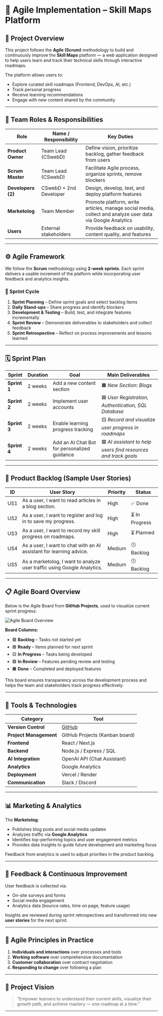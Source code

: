 # 🧭 Agile Implementation – Skill Maps Platform

## 📘 Project Overview
This project follows the **Agile (Scrum)** methodology to build and continuously improve the **Skill Maps** platform — a web application designed to help users learn and track their technical skills through interactive roadmaps.

The platform allows users to:
- Explore curated skill roadmaps (Frontend, DevOps, AI, etc.)
- Track personal progress
- Receive learning recommendations
- Engage with new content shared by the community

---

## 👥 Team Roles & Responsibilities

| Role | Name / Responsibility | Key Duties |
|------|------------------------|-------------|
| **Product Owner** | Team Lead (CSwebD) | Define vision, prioritize backlog, gather feedback from users |
| **Scrum Master** | Team Lead (CSwebD) | Facilitate Agile process, organize sprints, remove blockers |
| **Developers (2)** | CSwebD + 2nd Developer | Design, develop, test, and deploy platform features |
| **Marketolog** | Team Member | Promote platform, write articles, manage social media, collect and analyze user data via Google Analytics |
| **Users** | External stakeholders | Provide feedback on usability, content quality, and features |

---

## ⚙️ Agile Framework
We follow the **Scrum** methodology using **2-week sprints**. Each sprint delivers a usable increment of the platform while incorporating user feedback and analytics insights.

### 🔁 Sprint Cycle
1. **Sprint Planning** – Define sprint goals and select backlog items  
2. **Daily Stand-ups** – Share progress and identify blockers  
3. **Development & Testing** – Build, test, and integrate features incrementally  
4. **Sprint Review** – Demonstrate deliverables to stakeholders and collect feedback  
5. **Sprint Retrospective** – Reflect on process improvements and lessons learned  

---

## 🗓️ Sprint Plan

| Sprint | Duration | Goal | Main Deliverables |
|--------|-----------|------|-------------------|
| **Sprint 1** | 2 weeks | Add a new content section | 🟧 *New Section: Blogs* |
| **Sprint 2** | 2 weeks | Implement user accounts | 🟦 *User Registration, Authentication, SQL Database* |
| **Sprint 3** | 2 weeks | Enable learning progress tracking | 🟨 *Record and visualize user progress in roadmaps* |
| **Sprint 4** | 2 weeks | Add an AI Chat Bot for personalized guidance | 🟪 *AI assistant to help users find resources and track goals* |

---

## 🧩 Product Backlog (Sample User Stories)

| ID | User Story | Priority | Status |
|----|-------------|-----------|---------|
| US1 | As a user, I want to read articles in a blog section. | High | ✅ Done |
| US2 | As a user, I want to register and log in to save my progress. | High | ⏳ In Progress |
| US3 | As a user, I want to record my skill progress on roadmaps. | High | ⏳ Planned |
| US4 | As a user, I want to chat with an AI assistant for learning advice. | Medium | 🕓 Backlog |
| US5 | As a marketolog, I want to analyze user traffic using Google Analytics. | Medium | 🕓 Backlog |

---

## 📋 Agile Board Overview

Below is the Agile Board from **GitHub Projects**, used to visualize current sprint progress:

![Agile Board Overview](./kanban.png)

**Board Columns:**
- 🟩 **Backlog** – Tasks not started yet  
- 🟦 **Ready** – Items planned for next sprint  
- 🟨 **In Progress** – Tasks being developed  
- 🟪 **In Review** – Features pending review and testing  
- 🟧 **Done** – Completed and deployed features  

This board ensures transparency across the development process and helps the team and stakeholders track progress effectively.

---

## 🧰 Tools & Technologies

| Category | Tool |
|-----------|------|
| **Version Control** | [GitHub](https://github.com/) |
| **Project Management** | GitHub Projects (Kanban board) |
| **Frontend** | React / Next.js |
| **Backend** | Node.js / Express / SQL |
| **AI Integration** | OpenAI API (Chat Assistant) |
| **Analytics** | Google Analytics |
| **Deployment** | Vercel / Render |
| **Communication** | Slack / Discord |

---

## 📊 Marketing & Analytics

The **Marketolog**:
- Publishes blog posts and social media updates  
- Analyzes traffic via **Google Analytics**  
- Identifies top-performing topics and user engagement metrics  
- Provides data insights to guide future development and marketing focus  

Feedback from analytics is used to adjust priorities in the product backlog.

---

## 💬 Feedback & Continuous Improvement
User feedback is collected via:
- On-site surveys and forms  
- Social media engagement  
- Analytics data (bounce rates, time on page, feature usage)

Insights are reviewed during sprint retrospectives and transformed into new **user stories** for the next sprint.

---

## 🧠 Agile Principles in Practice

1. **Individuals and interactions** over processes and tools  
2. **Working software** over comprehensive documentation  
3. **Customer collaboration** over contract negotiation  
4. **Responding to change** over following a plan  

---

## 🚀 Project Vision
> “Empower learners to understand their current skills, visualize their growth path, and achieve mastery — one roadmap at a time.”

---
